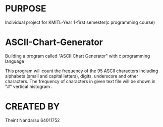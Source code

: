 # PURPOSE 
Individual project for KMITL-Year 1-first semester(c programming course)

# ASCII-Chart-Generator
Building a program called "ASCII Chart Generator" with c programming language

This program will count the frequency of the 95 ASCII characters including alphabets (small and capital letters), digits, underscore and other characters. 
The frequency of characters in given text file will be shown in "#" vertical histogram .

# CREATED BY
Theint Nandarsu 64011752
